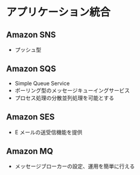 # アプリケーション統合

## Amazon SNS

-   プッシュ型

## Amazon SQS

-   Simple Queue Service
-   ポーリング型のメッセージキューイングサービス
-   プロセス処理の分散並列処理を可能とする

## Amazon SES

-   E メールの送受信機能を提供

## Amazon MQ

-   メッセージブローカーの設定、運用を簡単に行える
